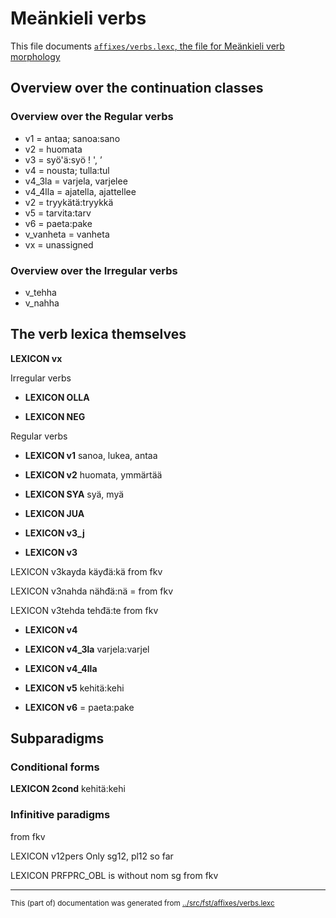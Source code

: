 # Meänkieli verbs

This file documents [`affixes/verbs.lexc`, the file for Meänkieli verb morphology](http://github.com/giellalt/lang-fit/blob/main/src/fst/affixes/verbs.lexc)  


## Overview over the continuation classes

### Overview over the Regular verbs
* v1 = antaa; sanoa:sano
* v2 = huomata
* v3 = syö'ä:syö ! ', ’
* v4 = nousta; tulla:tul
* v4_3la = varjela, varjelee
* v4_4lla = ajatella, ajattellee
* v2 = tryykätä:tryykkä
* v5 = tarvita:tarv
* v6 = paeta:pake
* v_vanheta = vanheta
* vx = unassigned

### Overview over the Irregular verbs
* v_tehha
* v_nahha

## The verb lexica themselves


**LEXICON vx**

Irregular verbs

 * **LEXICON OLLA**







 * **LEXICON NEG**


Regular verbs

 * **LEXICON v1** sanoa, lukea, antaa










 * **LEXICON v2** huomata, ymmärtää










 * **LEXICON SYA** syä, myä

 * **LEXICON JUA**


 * **LEXICON v3_j**

 * **LEXICON v3**












 LEXICON v3kayda käyđä:kä from fkv












 LEXICON v3nahda nähđä:nä = from fkv








 LEXICON v3tehda tehđä:te from fkv











 * **LEXICON v4**












 * **LEXICON v4_3la** varjela:varjel















 * **LEXICON v4_4lla**
















 * **LEXICON v5**  kehitä:kehi  












 * **LEXICON v6** =  paeta:pake












## Subparadigms
### Conditional forms

 **LEXICON 2cond** kehitä:kehi  





### Infinitive paradigms



from fkv





 LEXICON v12pers Only sg12, pl12 so far



 LEXICON PRFPRC_OBL is without nom sg from fkv




* * *
<small>This (part of) documentation was generated from [../src/fst/affixes/verbs.lexc](http://github.com/giellalt/lang-fit/blob/main/../src/fst/affixes/verbs.lexc)</small>
